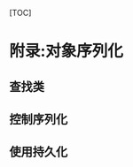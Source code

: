 [TOC]

<!-- Appendix: Object Serialization -->
# 附录:对象序列化


<!-- Finding the Class -->
## 查找类


<!-- Controlling Serialization -->
## 控制序列化


<!-- Using Persistence -->
## 使用持久化



<!-- 分页 -->

<div style="page-break-after: always;"></div>